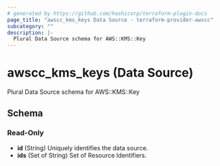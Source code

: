 ```yaml
---
# generated by https://github.com/hashicorp/terraform-plugin-docs
page_title: "awscc_kms_keys Data Source - terraform-provider-awscc"
subcategory: ""
description: |-
  Plural Data Source schema for AWS::KMS::Key
---
```


# awscc_kms_keys (Data Source)

Plural Data Source schema for AWS::KMS::Key



<!-- schema generated by tfplugindocs -->
## Schema

### Read-Only

- **id** (String) Uniquely identifies the data source.
- **ids** (Set of String) Set of Resource Identifiers.


